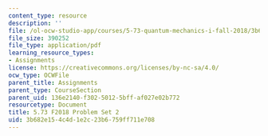 ```yaml
---
content_type: resource
description: ''
file: /ol-ocw-studio-app/courses/5-73-quantum-mechanics-i-fall-2018/3b682e154c4d1e2c23b6759ff711e708_MIT5_73F18_PSet2.pdf
file_size: 390252
file_type: application/pdf
learning_resource_types:
- Assignments
license: https://creativecommons.org/licenses/by-nc-sa/4.0/
ocw_type: OCWFile
parent_title: Assignments
parent_type: CourseSection
parent_uid: 136e2140-f302-5012-5bff-af027e02b772
resourcetype: Document
title: 5.73 F2018 Problem Set 2
uid: 3b682e15-4c4d-1e2c-23b6-759ff711e708
---
```


